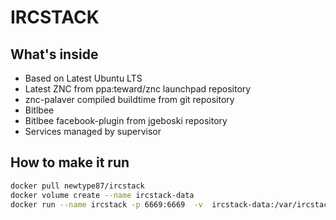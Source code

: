 IRCSTACK
========
What's inside
-------------
* Based on Latest Ubuntu LTS
* Latest ZNC from ppa:teward/znc launchpad repository
* znc-palaver compiled buildtime from git repository
* Bitlbee
* Bitlbee facebook-plugin from jgeboski repository
* Services managed by supervisor

How to make it run
-------------------

```bash
docker pull newtype87/ircstack
docker volume create --name ircstack-data
docker run --name ircstack -p 6669:6669  -v  ircstack-data:/var/ircstack newtype87/ircstack
```
